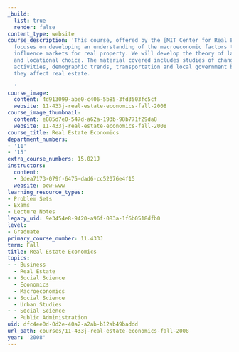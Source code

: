 ```yaml
---
_build:
  list: true
  render: false
content_type: website
course_description: 'This course, offered by the [MIT Center for Real Estate](http://web.mit.edu/cre/),
  focuses on developing an understanding of the macroeconomic factors that shape and
  influence markets for real property. We will develop the theory of land markets
  and locational choice. The material covered includes studies of changing economic
  activities, demographic trends, transportation and local government behavior as
  they affect real estate.

  '
course_image:
  content: 4d913099-abe0-c406-5b85-3fd3503fc5cf
  website: 11-433j-real-estate-economics-fall-2008
course_image_thumbnail:
  content: e885d7e0-547d-a62a-193b-98b771f29da8
  website: 11-433j-real-estate-economics-fall-2008
course_title: Real Estate Economics
department_numbers:
- '11'
- '15'
extra_course_numbers: 15.021J
instructors:
  content:
  - 3dea7173-079f-6475-dad6-cc52076e4f15
  website: ocw-www
learning_resource_types:
- Problem Sets
- Exams
- Lecture Notes
legacy_uid: 9e3454e8-9420-a96f-083a-1f6b0518dfb0
level:
- Graduate
primary_course_number: 11.433J
term: Fall
title: Real Estate Economics
topics:
- - Business
  - Real Estate
- - Social Science
  - Economics
  - Macroeconomics
- - Social Science
  - Urban Studies
- - Social Science
  - Public Administration
uid: dfc4ee0d-0d2e-40a2-a2ab-b12ab49baddd
url_path: courses/11-433j-real-estate-economics-fall-2008
year: '2008'
---
```

